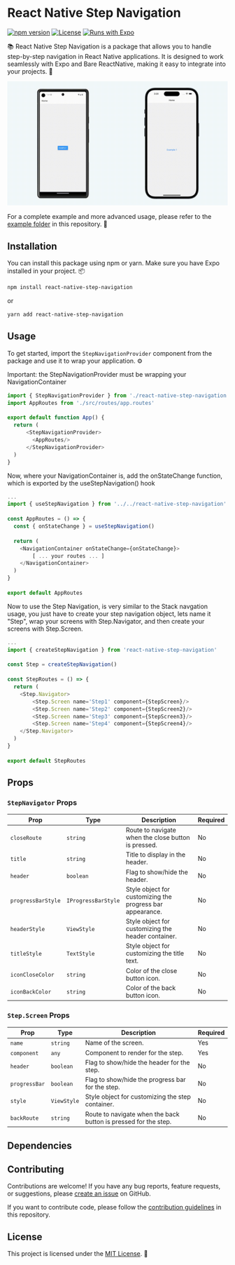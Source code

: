 # React Native Step Navigation

[![npm version](https://img.shields.io/npm/v/react-native-step-navigation.svg)](https://www.npmjs.com/package/react-native-step-navigation)
[![License](https://img.shields.io/npm/l/react-native-step-navigation.svg)](https://github.com/igorulian/react-native-step-navigation/blob/main/LICENSE)
[![Runs with Expo](https://img.shields.io/badge/Runs%20with%20Expo-4630EB.svg?logo=EXPO&labelColor=f3f3f3&logoColor=000)](https://expo.io/)

📚 React Native Step Navigation is a package that allows you to handle step-by-step navigation in React Native applications. It is designed to work seamlessly with Expo and Bare ReactNative, making it easy to integrate into your projects. 🚀

![Example GIF](./preview.gif)


For a complete example and more advanced usage, please refer to the [example folder](https://github.com/igorulian/react-native-step-navigation/tree/main/example) in this repository. 📂

## Installation

You can install this package using npm or yarn. Make sure you have Expo installed in your project. 📦

```bash
npm install react-native-step-navigation
```

or

```bash
yarn add react-native-step-navigation
```

## Usage

To get started, import the `StepNavigationProvider` component from the package and use it to wrap your application.  ⚙️

Important: the StepNavigationProvider must be wrapping your NavigationContainer

```javascript
import { StepNavigationProvider } from './react-native-step-navigation'
import AppRoutes from './src/routes/app.routes'

export default function App() {
  return (
      <StepNavigationProvider>
        <AppRoutes/>
      </StepNavigationProvider>
  )
}
```

Now, where your NavigationContainer is, add the onStateChange function, which is exported by the useStepNavigation() hook

```javascript
...
import { useStepNavigation } from '../../react-native-step-navigation'

const AppRoutes = () => {
  const { onStateChange } = useStepNavigation()

  return (
    <NavigationContainer onStateChange={onStateChange}>
        [ ... your routes ... ]
    </NavigationContainer>
  )
}

export default AppRoutes
```

Now to use the Step Navigation, is very similar to the Stack navgation usage, you just have to create your step navigation object, lets name it
"Step", wrap your screens with Step.Navigator, and then create your screens with Step.Screen.

```javascript
...
import { createStepNavigation } from 'react-native-step-navigation'

const Step = createStepNavigation()

const StepRoutes = () => {
  return (
    <Step.Navigator>
        <Step.Screen name='Step1' component={StepScreen}/>
        <Step.Screen name='Step2' component={StepScreen2}/>
        <Step.Screen name='Step3' component={StepScreen3}/>
        <Step.Screen name='Step4' component={StepScreen4}/>
    </Step.Navigator>
  )
}

export default StepRoutes
```

## Props

### `StepNavigator` Props

| Prop              | Type                  | Description                                                      | Required |
| ----------------- | --------------------- | ---------------------------------------------------------------- | -------- |
| `closeRoute`      | `string`              | Route to navigate when the close button is pressed.              | No       |
| `title`           | `string`              | Title to display in the header.                                  | No       |
| `header`          | `boolean`             | Flag to show/hide the header.                                    | No       |
| `progressBarStyle`| `IProgressBarStyle`   | Style object for customizing the progress bar appearance.         | No       |
| `headerStyle`     | `ViewStyle`           | Style object for customizing the header container.                | No       |
| `titleStyle`      | `TextStyle`           | Style object for customizing the title text.                      | No       |
| `iconCloseColor`  | `string`              | Color of the close button icon.                                  | No       |
| `iconBackColor`   | `string`              | Color of the back button icon.                                   | No       |

### `Step.Screen` Props

| Prop              | Type                  | Description                                                      | Required |
| ----------------- | --------------------- | ---------------------------------------------------------------- | -------- |
| `name`            | `string`              | Name of the screen.                                              | Yes      |
| `component`       | `any`                 | Component to render for the step.                                | Yes       |
| `header`          | `boolean`             | Flag to show/hide the header for the step.                       | No       |
| `progressBar`     | `boolean`             | Flag to show/hide the progress bar for the step.                  | No       |
| `style`           | `ViewStyle`           | Style object for customizing the step container.                  | No       |
| `backRoute`       | `string`              | Route to navigate when the back button is pressed for the step.   | No       |


## Dependencies

## Contributing

Contributions are welcome! If you have any bug reports, feature requests, or suggestions, please [create an issue](https://github.com/igorulian/react-native-step-navigation/issues) on GitHub.

If you want to contribute code, please follow the [contribution guidelines](https://github.com/igorulian/react-native-step-navigation/blob/main/CONTRIBUTING.md) in this repository.

## License

This project is licensed under the [MIT License](https://github.com/igorulian/react-native-step-navigation/blob/main/LICENSE). 📜
